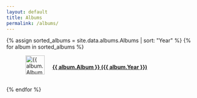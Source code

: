```yaml
---
layout: default
title: Albums
permalink: /albums/
---
```


{% assign sorted_albums = site.data.albums.Albums | sort: "Year" %}
{% for album in sorted_albums %}

  <div class="album-info" style="display: flex; align-items: center;">
      <div class="image-container" style="margin-left: 50px;">
          <img src="/assets/img/albums/{{ album.Album_Picture }}" alt="{{ album.Album }}" width="50" height="50">
      </div>
      <h4 style="margin-bottom: 10px;">
        <a href="/albums/{{ album.Album_Slug }}">{{ album.Album }} ({{ album.Year }})</a>
      </h4>
  </div>

  <style>
      .album-info {
          display: flex;
          align-items: center;
      }

      .image-container {
          margin-right: 20px; /* Adds some space between the image and text for better readability */
      }
  </style>

  <br/>
  
{% endfor %}





